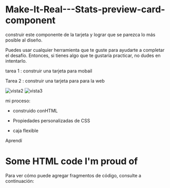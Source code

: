 # Make-It-Real---Stats-preview-card-component




construir este componente de la tarjeta y lograr que se parezca lo más posible al diseño.

Puedes usar cualquier herramienta que te guste para ayudarte a completar el desafío. Entonces, si tienes algo que te gustaría practicar, no dudes en intentarlo.

tarea 1 : construir una tarjeta para mobail

Tarea 2 : construir una tarjeta para para la web

![vista2](https://user-images.githubusercontent.com/115027137/195467603-3b3fd117-2a8d-49cc-a15f-a13b89a60597.png)
![vista3](https://user-images.githubusercontent.com/115027137/195467615-3e8803a6-b6de-4ebf-994f-2a01dd7d3ce0.png)




mi proceso:

- construido conHTML

- Propiedades personalizadas de CSS

- caja flexible

Aprendí

<h1>Some HTML code I'm proud of</h1>


Para ver cómo puede agregar fragmentos de código, consulte a continuación:

